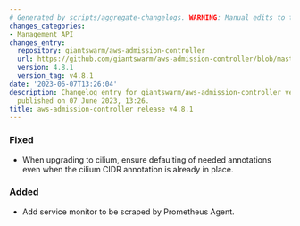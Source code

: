 ```yaml
---
# Generated by scripts/aggregate-changelogs. WARNING: Manual edits to this files will be overwritten.
changes_categories:
- Management API
changes_entry:
  repository: giantswarm/aws-admission-controller
  url: https://github.com/giantswarm/aws-admission-controller/blob/master/CHANGELOG.md#481---2023-06-07
  version: 4.8.1
  version_tag: v4.8.1
date: '2023-06-07T13:26:04'
description: Changelog entry for giantswarm/aws-admission-controller version 4.8.1,
  published on 07 June 2023, 13:26.
title: aws-admission-controller release v4.8.1
---
```


### Fixed
- When upgrading to cilium, ensure defaulting of needed annotations even when the cilium CIDR annotation is already in place.
### Added
- Add service monitor to be scraped by Prometheus Agent.
